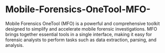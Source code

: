 # Mobile-Forensics-OneTool-MFO-
Mobile Forensics OneTool (MFO) is a powerful and comprehensive toolkit designed to simplify and accelerate mobile forensic investigations. MFO brings together essential tools in a single interface, making it easy for forensic analysts to perform tasks such as data extraction, parsing, and analysis.
